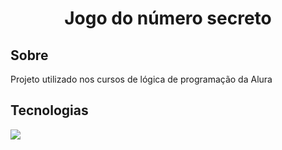 <h1 align="center"> Jogo do número secreto </h1>

<h2>Sobre</h2>
<p>Projeto utilizado nos cursos de lógica de programação da Alura</p>

## Tecnologias
<div>
  <img src="https://img.shields.io/badge/logo-javascript-blue?logo=javascript">
  <img >
  <img >
</div>

